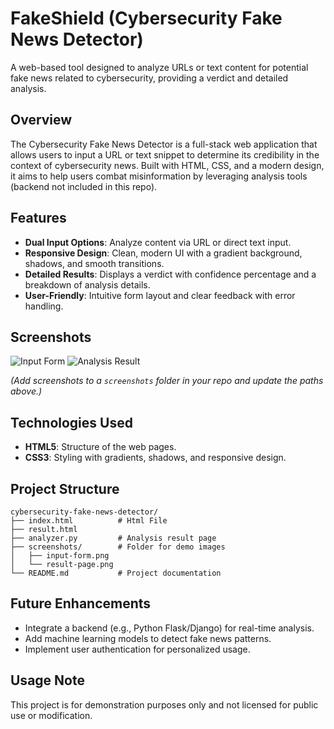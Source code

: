 # FakeShield (Cybersecurity Fake News Detector)

A web-based tool designed to analyze URLs or text content for potential fake news related to cybersecurity, providing a verdict and detailed analysis.

## Overview

The Cybersecurity Fake News Detector is a full-stack web application that allows users to input a URL or text snippet to determine its credibility in the context of cybersecurity news. Built with HTML, CSS, and a modern design, it aims to help users combat misinformation by leveraging analysis tools (backend not included in this repo).

## Features

- **Dual Input Options**: Analyze content via URL or direct text input.
- **Responsive Design**: Clean, modern UI with a gradient background, shadows, and smooth transitions.
- **Detailed Results**: Displays a verdict with confidence percentage and a breakdown of analysis details.
- **User-Friendly**: Intuitive form layout and clear feedback with error handling.

## Screenshots

![Input Form](screenshots/input-form.png)
![Analysis Result](screenshots/result-page.png)

*(Add screenshots to a `screenshots` folder in your repo and update the paths above.)*

## Technologies Used

- **HTML5**: Structure of the web pages.
- **CSS3**: Styling with gradients, shadows, and responsive design.

## Project Structure

```
cybersecurity-fake-news-detector/
├── index.html          # Html File
├── result.html
├── analyzer.py         # Analysis result page
├── screenshots/        # Folder for demo images
│   ├── input-form.png
│   └── result-page.png
└── README.md           # Project documentation
```

## Future Enhancements

- Integrate a backend (e.g., Python Flask/Django) for real-time analysis.
- Add machine learning models to detect fake news patterns.
- Implement user authentication for personalized usage.


## Usage Note
This project is for demonstration purposes only and not licensed for public use or modification.
